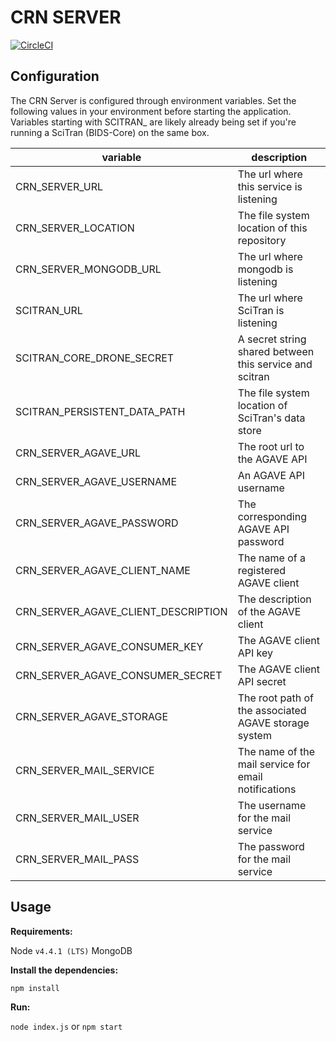# CRN SERVER

[![CircleCI](https://circleci.com/gh/nih-fmrif/crn_server/tree/dev_frontend.svg?style=shield&circle-token=c57e7206f9ae2f52d2b97da33b7a33c6f76bc41d)](https://circleci.com/gh/nih-fmrif/crn_server/tree/dev_frontend)

## Configuration

The CRN Server is configured through environment variables. Set the following values in your environment before starting the application. Variables starting with SCITRAN_ are likely already being set if you're running a SciTran (BIDS-Core) on the same box.

| variable                            | description                                             |
|-------------------------------------|---------------------------------------------------------|
| CRN_SERVER_URL                      | The url where this service is listening                 |
| CRN_SERVER_LOCATION                 | The file system location of this repository             |
| CRN_SERVER_MONGODB_URL              | The url where mongodb is listening                      |
| SCITRAN_URL                         | The url where SciTran is listening                      |
| SCITRAN_CORE_DRONE_SECRET           | A secret string shared between this service and scitran |
| SCITRAN_PERSISTENT_DATA_PATH        | The file system location of SciTran's data store        |
| CRN_SERVER_AGAVE_URL                | The root url to the AGAVE API                           |
| CRN_SERVER_AGAVE_USERNAME           | An AGAVE API username                                   |
| CRN_SERVER_AGAVE_PASSWORD           | The corresponding AGAVE API password                    |
| CRN_SERVER_AGAVE_CLIENT_NAME        | The name of a registered AGAVE client                   |
| CRN_SERVER_AGAVE_CLIENT_DESCRIPTION | The description of the AGAVE client                     |
| CRN_SERVER_AGAVE_CONSUMER_KEY       | The AGAVE client API key                                |
| CRN_SERVER_AGAVE_CONSUMER_SECRET    | The AGAVE client API secret                             |
| CRN_SERVER_AGAVE_STORAGE            | The root path of the associated AGAVE storage system    |
| CRN_SERVER_MAIL_SERVICE             | The name of the mail service for email notifications    |
| CRN_SERVER_MAIL_USER                | The username for the mail service                       |
| CRN_SERVER_MAIL_PASS                | The password for the mail service                       |



## Usage

__Requirements:__

Node `v4.4.1 (LTS)`
MongoDB

__Install the dependencies:__

`npm install`

__Run:__

`node index.js` or `npm start`